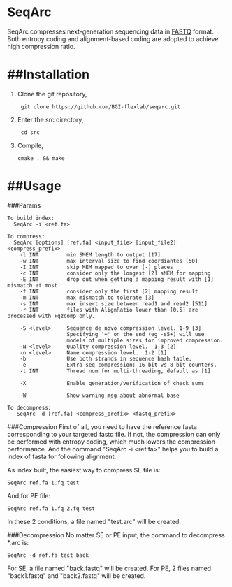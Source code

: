 # SeqArc
SeqArc compresses next-generation sequencing data in [FASTQ](http://en.wikipedia.org/wiki/Fastq) format. Both entropy coding and alignment-based coding are adopted to achieve high compression ratio.

##Installation
============
1. Clone the git repository,

		git clone https://github.com/BGI-flexlab/seqarc.git

2. Enter the src directory,
		
		cd src
			
3.	Compile,

		cmake . && make	
				
##Usage
=====
###Params


	To build index:
	  SeqArc -i <ref.fa>
	
	To compress:
	  SeqArc [options] [ref.fa] <input_file> [input_file2] <compress_prefix>
	    -l INT         min SMEM length to output [17]
	    -w INT         max interval size to find coordiantes [50]
	    -I INT         skip MEM mapped to over [-] places
	    -c INT         consider only the longest [2] sMEM for mapping
	    -E INT         drop out when getting a mapping result with [1] mismatch at most
	    -f INT         consider only the first [2] mapping result
	    -m INT         max mismatch to tolerate [3]
	    -s INT         max insert size between read1 and read2 [511]
	    -r INT         files with AlignRatio lower than [0.5] are processed with Fqzcomp only.
	
	    -S <level>     Sequence de novo compression level. 1-9 [3]
	                   Specifying '+' on the end (eg -s5+) will use
	                   models of multiple sizes for improved compression.
	    -N <level>     Quality compression level.  1-3 [2]
	    -n <level>     Name compression level.  1-2 [1]
	    -b             Use both strands in sequence hash table.
	    -e             Extra seq compression: 16-bit vs 8-bit counters.
	    -t INT         Thread num for multi-threading, default as [1]
	
	    -X             Enable generation/verification of check sums
	
	    -W             Show warning msg about abnormal base
	
	To decompress:
	   SeqArc -d [ref.fa] <compress_prefix> <fastq_prefix>

###Compression
First of all, you need to have the reference fasta corresponding to your targeted fastq file. If not, the compression can only be performed with entropy coding, which much lowers the compression performance. And the command "SeqArc -i \<ref.fa>" helps you to build a index of fasta for following alignment.

As index built, the easiest way to compress SE file is:

	SeqArc ref.fa 1.fq test
		
And for PE file:
	
	SeqArc ref.fa 1.fq 2.fq test

In these 2 conditions, a file named "test.arc" will be created.

###Decompression
No matter SE or PE input, the command to decompress *.arc is:

	SeqArc -d ref.fa test back

For SE, a file named "back.fastq"	 will be created.
For PE, 2 files named "back1.fastq" and "back2.fastq" will be created.


